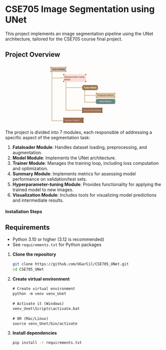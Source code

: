 # CSE705 Image Segmentation using UNet

This project implements an image segmentation pipeline using the UNet architecture, tailored for the CSE705 course final project.

## Project Overview

<p align="center">
    <img src="./Figures_Plots/modular_design.png" alt="Modular Design" width="50%">
</p>

The project is divided into 7 modules, each responsible of addressing a specific aspect of the segmentation task:
1. **Fataloader Module**: Handles dataset loading, preprocessing, and augmentation.
2. **Model Module**: Implements the UNet architecture.
3. **Trainer Module**: Manages the training loop, including loss computation and optimization.
4. **Summary Module**: Implements metrics for assessing model performance on validation/test sets.
5. **Hyperparameter-tuning Module**: Provides functionality for applying the trained model to new images.
6. **Visualization Module**: Includes tools for visualizing model predictions and intermediate results.


#### Installation Steps

## Requirements
- Python 3.10 or higher (3.12 is recommended)
- See `requirements.txt` for Python packages


1. **Clone the repository**
    ```bash
    git clone https://github.com/UGarCil/CSE705_UNet.git
    cd CSE705_UNet
    ```
2. **Create virtual environment**
    ```
    # Create virtual environment
    python -m venv venv_Unet

    # Activate it (Windows)
    venv_Unet\Scripts\activate.bat

    # OR (Mac/Linux)
    source venv_Unet/bin/activate
    ```
3. **Install dependencies**
    ```bash
    pip install -r requirements.txt
    ```